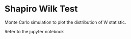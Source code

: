 # Shapiro Wilk Test

Monte Carlo simulation to plot the distribution of W statistic.

Refer to the jupyter notebook
